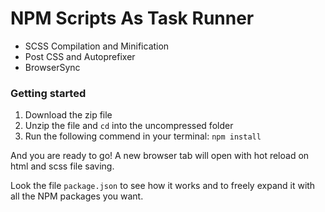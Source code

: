  # NPM Scripts As Task Runner

- SCSS Compilation and Minification
- Post CSS and Autoprefixer
- BrowserSync

### Getting started

1. Download the zip file
2. Unzip the file and `cd` into the uncompressed folder
3. Run the following commend in your terminal: `npm install`

And you are ready to go! A new browser tab will open with hot reload on html and scss file saving.

Look the file `package.json` to see how it works and to freely expand it with all the NPM packages you want.
